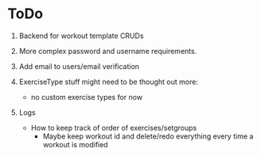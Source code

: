 # ToDo

1. Backend for workout template CRUDs
2. More complex password and username requirements.
3. Add email to users/email verification

4. ExerciseType stuff might need to be thought out more:
    * no custom exercise types for now

5. Logs
    * How to keep track of order of exercises/setgroups
        * Maybe keep workout id and delete/redo everything every time a workout is modified
